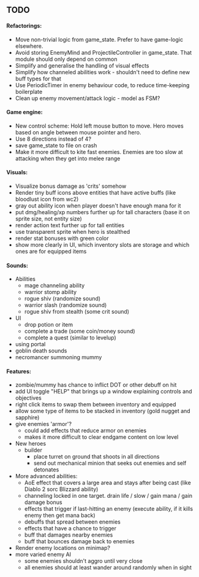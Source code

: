 ## TODO

#### Refactorings:
* Move non-trivial logic from game_state. Prefer to have game-logic elsewhere.
* Avoid storing EnemyMind and ProjectileController in game_state. That module should only depend on common
* Simplify and generalise the handling of visual effects
* Simplify how channeled abilities work - shouldn't need to define new buff types for that
* Use PeriodicTimer in enemy behaviour code, to reduce time-keeping boilerplate
* Clean up enemy movement/attack logic - model as FSM?

#### Game engine:
* New control scheme: Hold left mouse button to move. Hero moves based on angle between mouse pointer and hero.
* Use 8 directions instead of 4?
* save game_state to file on crash
* Make it more difficult to kite fast enemies. Enemies are too slow at attacking when they get into melee range

#### Visuals:
* Visualize bonus damage as 'crits' somehow
* Render tiny buff icons above entities that have active buffs (like bloodlust icon from wc2)
* gray out ability icon when player doesn't have enough mana for it
* put dmg/healing/xp numbers further up for tall characters (base it on sprite size, not entity size)
* render action text further up for tall entities
* use transparent sprite when hero is stealthed
* render stat bonuses with green color
* show more clearly in UI, which inventory slots are storage and which ones are for equipped items

#### Sounds:
* Abilities
    * mage channeling ability
    * warrior stomp ability
    * rogue shiv (randomize sound)
    * warrior slash (randomize sound)
    * rogue shiv from stealth (some crit sound)
* UI
    * drop potion or item
    * complete a trade (some coin/money sound)
    * complete a quest (similar to levelup)
* using portal
* goblin death sounds
* necromancer summoning mummy

#### Features:
* zombie/mummy has chance to inflict DOT or other debuff on hit
* add UI toggle "HELP" that brings up a window explaining controls and objectives
* right click items to swap them between inventory and equipped
* allow some type of items to be stacked in inventory (gold nugget and sapphire)
* give enemies 'armor'?
    * could add effects that reduce armor on enemies
    * makes it more difficult to clear endgame content on low level
* New heroes
    * builder
        * place turret on ground that shoots in all directions
        * send out mechanical minion that seeks out enemies and self detonates
* More advanced abilities:
    * AoE effect that covers a large area and stays after being cast (like Diablo 2 sorc Blizzard ability)
    * channeling locked in one target. drain life / slow / gain mana / gain damage bonus
    * effects that trigger if last-hitting an enemy (execute ability, if it kills enemy then get mana back)
    * debuffs that spread between enemies
    * effects that have a chance to trigger
    * buff that damages nearby enemies
    * buff that bounces damage back to enemies
* Render enemy locations on minimap?
* more varied enemy AI
    * some enemies shouldn't aggro until very close
    * all enemies should at least wander around randomly when in sight